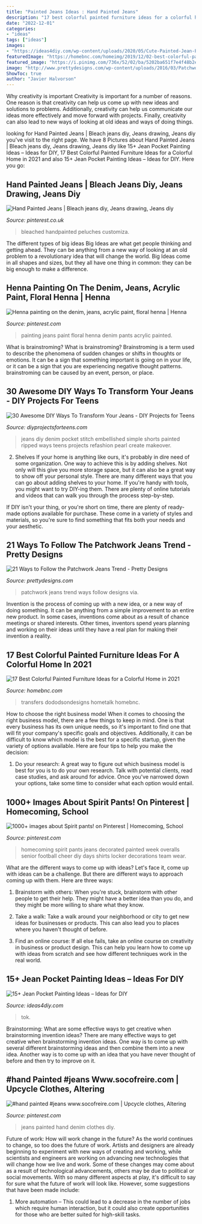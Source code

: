 ```yaml
---
title: "Painted Jeans Ideas : Hand Painted Jeans"
description: "17 best colorful painted furniture ideas for a colorful home in 2021"
date: "2022-12-01"
categories:
- "ideas"
tags: ["ideas"]
images:
- "https://ideas4diy.com/wp-content/uploads/2020/05/Cute-Painted-Jean-Pocket.jpg"
featuredImage: "https://homebnc.com/homeimg/2019/12/02-best-colorful-painted-furniture-ideas-homebnc.jpg"
featured_image: "https://i.pinimg.com/736x/52/02/ba/5202ba651f7e4f48b2e5aa3b1f584b60--painted-jeans-painted-clothes.jpg"
image: "http://www.prettydesigns.com/wp-content/uploads/2016/03/Patchwork-Jeans.jpg"
ShowToc: true
author: "Javier Halvorson"
---
```



Why creativity is important
Creativity is important for a number of reasons. One reason is that creativity can help us come up with new ideas and solutions to problems. Additionally, creativity can help us communicate our ideas more effectively and move forward with projects. Finally, creativity can also lead to new ways of looking at old ideas and ways of doing things.

	

		
looking for Hand Painted Jeans | Bleach jeans diy, Jeans drawing, Jeans diy you've visit to the right page. We have 8 Pictures about Hand Painted Jeans | Bleach jeans diy, Jeans drawing, Jeans diy like 15+ Jean Pocket Painting Ideas – Ideas for DIY, 17 Best Colorful Painted Furniture Ideas for a Colorful Home in 2021 and also 15+ Jean Pocket Painting Ideas – Ideas for DIY. Here you go:
		
    
## Hand Painted Jeans | Bleach Jeans Diy, Jeans Drawing, Jeans Diy

<img loading=lazy src="https://i.pinimg.com/736x/f1/f7/8f/f1f78f7c0cc9e0a9b5ac4fcd3f376514.jpg" onerror="this.onerror=null;this.src='https://tse2.mm.bing.net/th?id=OIP.kySmVrwPMeXJjGyAzLdW6wHaLA&amp;pid=15.1';" alt="Hand Painted Jeans | Bleach jeans diy, Jeans drawing, Jeans diy">

_Source: pinterest.co.uk_

>bleached handpainted peluches customiza. 

	

The different types of big ideas
Big Ideas are what get people thinking and getting ahead. They can be anything from a new way of looking at an old problem to a revolutionary idea that will change the world. Big Ideas come in all shapes and sizes, but they all have one thing in common: they can be big enough to make a difference.

    
## Henna Painting On The Denim, Jeans, Acrylic Paint, Floral Henna | Henna

<img loading=lazy src="https://i.pinimg.com/originals/1c/89/b2/1c89b2e039c12e8dc2e4770b70144f4c.jpg" onerror="this.onerror=null;this.src='https://tse4.mm.bing.net/th?id=OIP.kMhBDXdv0f_JIfnCJnTR7AHaLu&amp;pid=15.1';" alt="Henna painting on the denim, jeans, acrylic paint, floral henna | Henna">

_Source: pinterest.com_

>painting jeans paint floral henna denim pants acrylic painted. 

	

What is brainstroming?
What is brainstroming? Brainstroming is a term used to describe the phenomena of sudden changes or shifts in thoughts or emotions. It can be a sign that something important is going on in your life, or it can be a sign that you are experiencing negative thought patterns. brainstroming can be caused by an event, person, or place.

    
## 30 Awesome DIY Ways To Transform Your Jeans - DIY Projects For Teens

<img loading=lazy src="https://diyprojectsforteens.com/wp-content/uploads/2016/03/Simple-Stitch-Over-Denim-Pocket-Design.jpg" onerror="this.onerror=null;this.src='https://tse3.mm.bing.net/th?id=OIP.0V8cczbUuBoeNtwSQ2gq_AHaLH&amp;pid=15.1';" alt="30 Awesome DIY Ways To Transform Your Jeans - DIY Projects for Teens">

_Source: diyprojectsforteens.com_

>jeans diy denim pocket stitch embellished simple shorts painted ripped ways teens projects refashion pearl create makeover. 

	

2. Shelves
If your home is anything like ours, it's probably in dire need of some organization. One way to achieve this is by adding shelves. Not only will this give you more storage space, but it can also be a great way to show off your personal style.
There are many different ways that you can go about adding shelves to your home. If you're handy with tools, you might want to try DIY-ing them. There are plenty of online tutorials and videos that can walk you through the process step-by-step.

If DIY isn't your thing, or you're short on time, there are plenty of ready-made options available for purchase. These come in a variety of styles and materials, so you're sure to find something that fits both your needs and your aesthetic.

    
## 21 Ways To Follow The Patchwork Jeans Trend - Pretty Designs

<img loading=lazy src="http://www.prettydesigns.com/wp-content/uploads/2016/03/Patchwork-Jeans.jpg" onerror="this.onerror=null;this.src='https://tse2.mm.bing.net/th?id=OIP.-wbc3u9xwZDEEfFwc6Sq7QHaOB&amp;pid=15.1';" alt="21 Ways to Follow the Patchwork Jeans Trend - Pretty Designs">

_Source: prettydesigns.com_

>patchwork jeans trend ways follow designs via. 

	

Invention is the process of coming up with a new idea, or a new way of doing something. It can be anything from a simple improvement to an entire new product. In some cases, inventions come about as a result of chance meetings or shared interests. Other times, inventors spend years planning and working on their ideas until they have a real plan for making their invention a reality.

    
## 17 Best Colorful Painted Furniture Ideas For A Colorful Home In 2021

<img loading=lazy src="https://homebnc.com/homeimg/2019/12/02-best-colorful-painted-furniture-ideas-homebnc.jpg" onerror="this.onerror=null;this.src='https://tse3.mm.bing.net/th?id=OIP.dyJMgV0BV_zZKMtaT46ioAHaLH&amp;pid=15.1';" alt="17 Best Colorful Painted Furniture Ideas for a Colorful Home in 2021">

_Source: homebnc.com_

>transfers dododsondesigns hometalk homebnc. 

	

How to choose the right business model
When it comes to choosing the right business model, there are a few things to keep in mind. One is that every business has its own unique needs, so it's important to find one that will fit your company's specific goals and objectives. Additionally, it can be difficult to know which model is the best for a specific startup, given the variety of options available. Here are four tips to help you make the decision: 
1) Do your research: A great way to figure out which business model is best for you is to do your own research. Talk with potential clients, read case studies, and ask around for advice. Once you've narrowed down your options, take some time to consider what each option would entail.

    
## 1000+ Images About Spirit Pants! On Pinterest | Homecoming, School

<img loading=lazy src="https://s-media-cache-ak0.pinimg.com/236x/7d/f5/fc/7df5fc9761d51be4610457e59f3e4202.jpg" onerror="this.onerror=null;this.src='https://tse1.mm.bing.net/th?id=OIP.IP7WIspV9Clb2PCKNI_NfgHaJ2&amp;pid=15.1';" alt="1000+ images about Spirit pants! on Pinterest | Homecoming, School">

_Source: pinterest.com_

>homecoming spirit pants jeans decorated painted week overalls senior football cheer diy days shirts locker decorations team wear. 

	

What are the different ways to come up with ideas?
Let's face it, come up with ideas can be a challenge. But there are different ways to approach coming up with them. Here are three ways: 
1. Brainstorm with others: When you're stuck, brainstorm with other people to get their help. They might have a better idea than you do, and they might be more willing to share what they know.

2. Take a walk: Take a walk around your neighborhood or city to get new ideas for businesses or products. This can also lead you to places where you haven't thought of before.

3. Find an online course: If all else fails, take an online course on creativity in business or product design. This can help you learn how to come up with ideas from scratch and see how different techniques work in the real world.

    
## 15+ Jean Pocket Painting Ideas – Ideas For DIY

<img loading=lazy src="https://ideas4diy.com/wp-content/uploads/2020/05/Cute-Painted-Jean-Pocket.jpg" onerror="this.onerror=null;this.src='https://tse3.mm.bing.net/th?id=OIP.DMjbbsx6o2p7MbxcHnwfSQHaKg&amp;pid=15.1';" alt="15+ Jean Pocket Painting Ideas – Ideas for DIY">

_Source: ideas4diy.com_

>tok. 

	

Brainstorming: What are some effective ways to get creative when brainstorming invention ideas?
There are many effective ways to get creative when brainstorming invention ideas. One way is to come up with several different brainstorming ideas and then combine them into a new idea. Another way is to come up with an idea that you have never thought of before and then try to improve on it.

    
## #hand Painted #jeans Www.socofreire.com | Upcycle Clothes, Altering

<img loading=lazy src="https://i.pinimg.com/736x/52/02/ba/5202ba651f7e4f48b2e5aa3b1f584b60--painted-jeans-painted-clothes.jpg" onerror="this.onerror=null;this.src='https://tse4.mm.bing.net/th?id=OIP.6X1HVGyFF7EFPSt6Gf7NkQHaPT&amp;pid=15.1';" alt="#hand painted #jeans www.socofreire.com | Upcycle clothes, Altering">

_Source: pinterest.com_

>jeans painted hand denim clothes diy. 

	

Future of work: How will work change in the future?
As the world continues to change, so too does the future of work. Artists and designers are already beginning to experiment with new ways of creating and working, while scientists and engineers are working on advancing new technologies that will change how we live and work. Some of these changes may come about as a result of technological advancements, others may be due to political or social movements. With so many different aspects at play, it's difficult to say for sure what the future of work will look like. However, some suggestions that have been made include: 
1) More automation – This could lead to a decrease in the number of jobs which require human interaction, but it could also create opportunities for those who are better suited for high-skill tasks.

